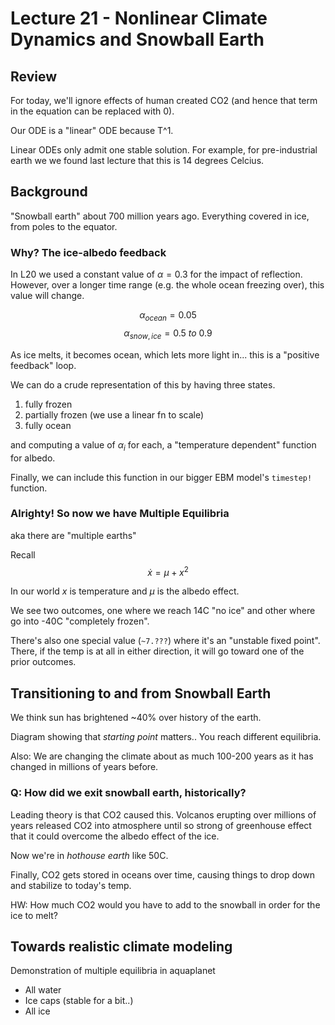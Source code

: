 # Lecture 21 - Nonlinear Climate Dynamics and Snowball Earth

## Review

For today, we'll ignore effects of human created CO2 (and hence that term in the equation can be replaced with 0).

Our ODE is a "linear" ODE because T^1.

Linear ODEs only admit one stable solution. For example, for pre-industrial earth we we found last lecture that this is 14 degrees Celcius.

## Background

"Snowball earth" about 700 million years ago. Everything covered in ice, from poles to the equator.

### Why? The ice-albedo feedback

In L20 we used a constant value of $\alpha = 0.3$ for the impact of reflection. However, over a longer time range (e.g. the whole ocean freezing over), this value will change.

$$
\alpha_{ocean} = 0.05
$$
$$
\alpha_{snow,ice} = 0.5\ to\ 0.9
$$

As ice melts, it becomes ocean, which lets more light in... this is a "positive feedback" loop.

We can do a crude representation of this by having three states.

1. fully frozen
2. partially frozen (we use a linear fn to scale)
3. fully ocean

and computing a value of $\alpha_i$ for each, a "temperature dependent" function for albedo.

Finally, we can include this function in our bigger EBM model's `timestep!` function.

### Alrighty! So now we have Multiple Equilibria

aka there are "multiple earths"

Recall
$$
\dot{x} = \mu + x^2
$$

In our world $x$ is temperature and $\mu$ is the albedo effect.

We see two outcomes, one where we reach 14C "no ice" and other where go into -40C "completely frozen".

There's also one special value (`~7.???`) where it's an "unstable fixed point". There, if the temp is at all in either direction, it will go toward one of the prior outcomes.

## Transitioning to and from Snowball Earth

We think sun has brightened ~40% over history of the earth.

Diagram showing that _starting point_ matters.. You reach different equilibria.

Also: We are changing the climate about as much 100-200 years as it has changed in millions of years before.

### Q: How did we exit snowball earth, historically?

Leading theory is that CO2 caused this. Volcanos erupting over millions of years released CO2 into atmosphere until so strong of greenhouse effect that it could overcome the albedo effect of the ice.

Now we're in *hothouse earth* like 50C.

Finally, CO2 gets stored in oceans over time, causing things to drop down and stabilize to today's temp.

HW: How much CO2 would you have to add to the snowball in order for the ice to melt?

## Towards realistic climate modeling

Demonstration of multiple equilibria in aquaplanet

- All water
- Ice caps (stable for a bit..)
- All ice
